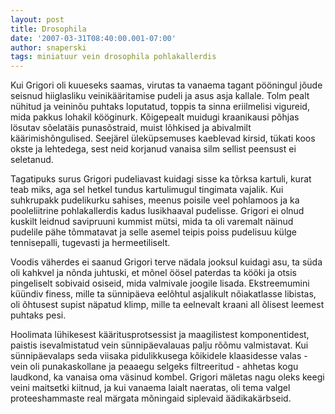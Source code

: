 ```yaml
---
layout: post
title: Drosophila
date: '2007-03-31T08:40:00.001-07:00'
author: snaperski
tags: miniatuur vein drosophila pohlakallerdis
---
```

Kui Grigori oli kuueseks saamas, virutas ta vanaema tagant pööningul jõude seisnud hiiglasliku veinikääritamise pudeli ja asus asja kallale.
Tolm pealt nühitud ja veininõu puhtaks loputatud, toppis ta sinna eriilmelisi
vigureid, mida pakkus lohakil kööginurk. Kõigepealt muidugi kraanikausi põhjas lösutav sõelatäis punasõstraid, muist lõhkised ja abivalmilt käärimishõngulised.
Seejärel üleküpsemuses kaeblevad kirsid, tükati koos okste ja lehtedega, sest neid korjanud vanaisa silm sellist peensust ei seletanud.

Tagatipuks surus Grigori pudeliavast kuidagi sisse ka tõrksa kartuli, kurat teab miks, aga sel hetkel tundus kartulimugul tingimata vajalik.
Kui suhkrupakk pudelikurku sahises, meenus poisile veel pohlamoos ja ka pooleliitrine pohlakallerdis kadus lusikhaaval pudelisse.
Grigori ei olnud kuskilt leidnud savipruuni kummist mütsi, mida ta oli varemalt näinud pudelile pähe tõmmatavat ja selle asemel teipis poiss pudelisuu külge tennisepalli, tugevasti ja hermeetiliselt.

Voodis väherdes ei saanud Grigori terve nädala jooksul kuidagi asu, ta süda oli kahkvel ja nõnda juhtuski, et mõnel öösel paterdas ta kööki ja otsis pingeliselt sobivaid osiseid, mida valmivale joogile lisada.
Ekstreemumini küündiv finess, mille ta sünnipäeva eelõhtul asjalikult nõiakatlasse libistas, oli õhtusest supist näpatud klimp, mille ta eelnevalt
kraani all õlisest leemest puhtaks pesi.

Hoolimata lühikesest kääritusprotsessist ja maagilistest komponentidest, paistis isevalmistatud vein sünnipäevalauas palju rõõmu valmistavat. Kui sünnipäevalaps seda viisaka pidulikkusega kõikidele klaasidesse valas - vein oli punakaskollane ja peaaegu selgeks filtreeritud - ahhetas kogu laudkond, ka vanaisa oma väsinud kombel.
Grigori mäletas nagu oleks keegi veini maitsetki kiitnud, ja kui vanaema laialt naeratas, oli tema valgel proteeshammaste real märgata mõningaid siplevaid äädikakärbseid.
